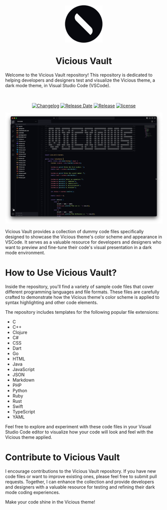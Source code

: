 <br>
<p align="center">
<img width="120" height="120" src="assets/logo.png" alt="Vicious Logo">
</p>

<h1 align="center">
Vicious Vault
</h1>
Welcome to the Vicious Vault repository! This repository is dedicated to helping developers and designers test and visualize the Vicious theme, a dark mode theme, in Visual Studio Code (VSCode).
<br><br><br>
<div  align="center">

[![Changelog](https://img.shields.io/badge/dynamic/json?url=https%3A%2F%2Fraw.githubusercontent.com%2Fzaheralmajed%2Fvicious-vault%2Fmain%2Fpackage.json&query=%24.version&style=flat&logo=github&logoColor=%23FBFCFC&label=changelog&labelColor=%2308090E&color=%23F1C981)](https://github.com/zaheralmajed/vicious-vault/blob/main/CHANGELOG.md)
[![Release Date](https://img.shields.io/badge/dynamic/json?url=https%3A%2F%2Fraw.githubusercontent.com%2Fzaheralmajed%2Fvicious-vault%2Fmain%2Fpackage.json&query=%24.releasedDate&style=flat&logo=github&logoColor=%23FBFCFC&label=release%20date&labelColor=%2308090E&color=%23F19A81)](https://github.com/zaheralmajed/vicious-vault/releases/tag/1.0.0)
[![Release](https://img.shields.io/badge/dynamic/json?url=https%3A%2F%2Fraw.githubusercontent.com%2Fzaheralmajed%2Fvicious-vault%2Fmain%2Fpackage.json&query=%24.version&style=flat&logo=github&logoColor=%23FBFCFC&label=version&labelColor=%2308090E&color=%238BE3EB)](https://github.com/zaheralmajed/vicious-vault/releases/tag/1.0.0)
[![license](https://img.shields.io/badge/dynamic/json?url=https%3A%2F%2Fraw.githubusercontent.com%2Fzaheralmajed%2Fvicious-vault%2Fmain%2Fpackage.json&query=%24.license&style=flat&logo=github&logoColor=%23FBFCFC&label=license&labelColor=%2308090E&color=%23BCF181)](https://github.com/zaheralmajed/vicious-vault/blob/main/LICENSE)

</div>


<p align="center">
<img  src="assets/screenshot.png" alt="Vicious Screenshot">
</p>

Vicious Vault provides a collection of dummy code files specifically designed to showcase the Vicious theme's color scheme and appearance in VSCode. It serves as a valuable resource for developers and designers who want to preview and fine-tune their code's visual presentation in a dark mode environment.

# How to Use Vicious Vault?

Inside the repository, you'll find a variety of sample code files that cover different programming languages and file formats. These files are carefully crafted to demonstrate how the Vicious theme's color scheme is applied to syntax highlighting and other code elements.

The repository includes templates for the following popular file extensions:

- C
- C++
- Clojure
- C#
- CSS
- Dart
- Go
- HTML
- Java
- JavaScript
- JSON
- Markdown
- PHP
- Python
- Ruby
- Rust
- Swift
- TypeScript
- YAML

Feel free to explore and experiment with these code files in your Visual Studio Code editor to visualize how your code will look and feel with the Vicious theme applied.

# Contribute to Vicious Vault

I encourage contributions to the Vicious Vault repository. If you have new code files or want to improve existing ones, please feel free to submit pull requests. Together, I can enhance the collection and provide developers and designers with a valuable resource for testing and refining their dark mode coding experiences.

Make your code shine in the Vicious theme!
